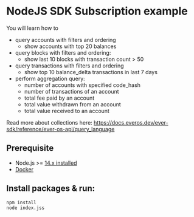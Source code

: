 # NodeJS SDK Subscription example

You will learn how to
- query accounts with filters and ordering
  - show accounts with top 20 balances
- query blocks with filters and ordering:
  - show last 10 blocks with transaction count > 50
- query transactions with filters and ordering
  - show top 10 balance_delta transactions in last 7 days
- perform aggregation query: 
  - number of accounts with specified code_hash
  - number of transactions of an account
  - total fee paid by an account
  - total value withdrawn from an account
  - total value received to an account
  
Read more about collections here: https://docs.everos.dev/ever-sdk/reference/ever-os-api/query_language


## Prerequisite

* Node.js >= [14.x installed](https://nodejs.org)
* [Docker](https://docs.docker.com/desktop/#download-and-install)


## Install packages & run:

```sh
npm install
node index.jss
```
